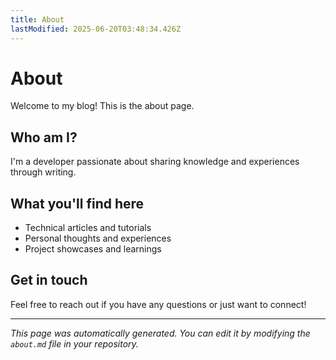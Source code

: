 ```yaml
---
title: About
lastModified: 2025-06-20T03:48:34.426Z
---
```


# About

Welcome to my blog! This is the about page.

## Who am I?

I'm a developer passionate about sharing knowledge and experiences through writing.

## What you'll find here

- Technical articles and tutorials
- Personal thoughts and experiences
- Project showcases and learnings

## Get in touch

Feel free to reach out if you have any questions or just want to connect!

---

*This page was automatically generated. You can edit it by modifying the `about.md` file in your repository.*

